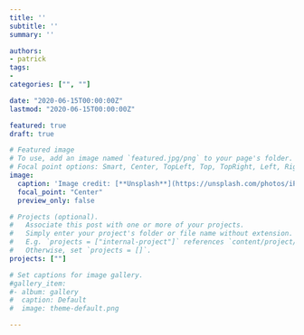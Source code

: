 ```yaml
---
title: ''
subtitle: ''
summary: ''

authors:
- patrick
tags:
-
categories: ["", ""]

date: "2020-06-15T00:00:00Z"
lastmod: "2020-06-15T00:00:00Z"

featured: true
draft: true

# Featured image
# To use, add an image named `featured.jpg/png` to your page's folder.
# Focal point options: Smart, Center, TopLeft, Top, TopRight, Left, Right, BottomLeft, Bottom, BottomRight
image:
  caption: 'Image credit: [**Unsplash**](https://unsplash.com/photos/iPrjQEDnNEY)'
  focal_point: "Center"
  preview_only: false

# Projects (optional).
#   Associate this post with one or more of your projects.
#   Simply enter your project's folder or file name without extension.
#   E.g. `projects = ["internal-project"]` references `content/project/deep-learning/index.md`.
#   Otherwise, set `projects = []`.
projects: [""]

# Set captions for image gallery.
#gallery_item:
#- album: gallery
#  caption: Default
#  image: theme-default.png

---
```

